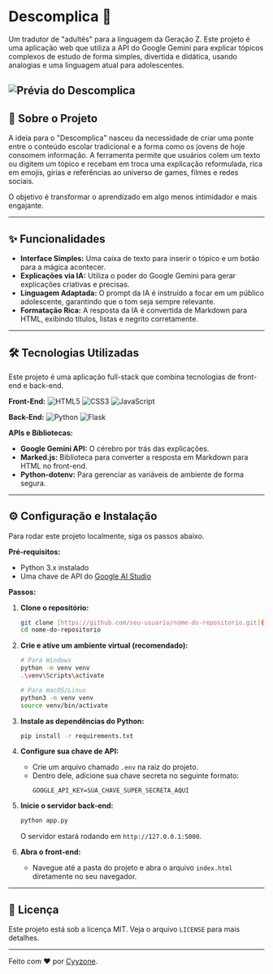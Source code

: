 # Descomplica 🚀

Um tradutor de "adultês" para a linguagem da Geração Z. Este projeto é uma aplicação web que utiliza a API do Google Gemini para explicar tópicos complexos de estudo de forma simples, divertida e didática, usando analogias e uma linguagem atual para adolescentes.

![Prévia do Descomplica](https://imgur.com/a/RPU3bNR) 
---

## 🎯 Sobre o Projeto

A ideia para o "Descomplica" nasceu da necessidade de criar uma ponte entre o conteúdo escolar tradicional e a forma como os jovens de hoje consomem informação. A ferramenta permite que usuários colem um texto ou digitem um tópico e recebam em troca uma explicação reformulada, rica em emojis, gírias e referências ao universo de games, filmes e redes sociais.

O objetivo é transformar o aprendizado em algo menos intimidador e mais engajante.

---

## ✨ Funcionalidades

* **Interface Simples:** Uma caixa de texto para inserir o tópico e um botão para a mágica acontecer.
* **Explicações via IA:** Utiliza o poder do Google Gemini para gerar explicações criativas e precisas.
* **Linguagem Adaptada:** O prompt da IA é instruído a focar em um público adolescente, garantindo que o tom seja sempre relevante.
* **Formatação Rica:** A resposta da IA é convertida de Markdown para HTML, exibindo títulos, listas e negrito corretamente.

---

## 🛠️ Tecnologias Utilizadas

Este projeto é uma aplicação full-stack que combina tecnologias de front-end e back-end.

**Front-End:**
![HTML5](https://img.shields.io/badge/HTML5-E34F26?style=for-the-badge&logo=html5&logoColor=white)
![CSS3](https://img.shields.io/badge/CSS3-1572B6?style=for-the-badge&logo=css3&logoColor=white)
![JavaScript](https://img.shields.io/badge/JavaScript-F7DF1E?style=for-the-badge&logo=javascript&logoColor=black)

**Back-End:**
![Python](https://img.shields.io/badge/Python-3776AB?style=for-the-badge&logo=python&logoColor=white)
![Flask](https://img.shields.io/badge/Flask-000000?style=for-the-badge&logo=flask&logoColor=white)

**APIs e Bibliotecas:**
* **Google Gemini API:** O cérebro por trás das explicações.
* **Marked.js:** Biblioteca para converter a resposta em Markdown para HTML no front-end.
* **Python-dotenv:** Para gerenciar as variáveis de ambiente de forma segura.

---

## ⚙️ Configuração e Instalação

Para rodar este projeto localmente, siga os passos abaixo.

**Pré-requisitos:**
* Python 3.x instalado
* Uma chave de API do [Google AI Studio](https://aistudio.google.com/)

**Passos:**

1.  **Clone o repositório:**
    ```bash
    git clone [https://github.com/seu-usuario/nome-do-repositorio.git](https://github.com/seu-usuario/nome-do-repositorio.git)
    cd nome-do-repositorio
    ```

2.  **Crie e ative um ambiente virtual (recomendado):**
    ```bash
    # Para Windows
    python -m venv venv
    .\venv\Scripts\activate

    # Para macOS/Linux
    python3 -m venv venv
    source venv/bin/activate
    ```

3.  **Instale as dependências do Python:**
    ```bash
    pip install -r requirements.txt
    ```

4.  **Configure sua chave de API:**
    * Crie um arquivo chamado `.env` na raiz do projeto.
    * Dentro dele, adicione sua chave secreta no seguinte formato:
        ```
        GOOGLE_API_KEY=SUA_CHAVE_SUPER_SECRETA_AQUI
        ```

5.  **Inicie o servidor back-end:**
    ```bash
    python app.py
    ```
    O servidor estará rodando em `http://127.0.0.1:5000`.

6.  **Abra o front-end:**
    * Navegue até a pasta do projeto e abra o arquivo `index.html` diretamente no seu navegador.

---

## 📄 Licença

Este projeto está sob a licença MIT. Veja o arquivo `LICENSE` para mais detalhes.

---

Feito com ❤️ por [Cyyzone](https://github.com/cyyzone).
